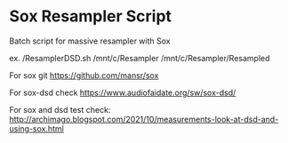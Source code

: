 # Sox Resampler Script
Batch script for massive resampler with Sox

ex. /ResamplerDSD.sh /mnt/c/Resampler /mnt/c/Resampler/Resampled

For sox git
https://github.com/mansr/sox

For sox-dsd check
https://www.audiofaidate.org/sw/sox-dsd/

For sox and dsd test check:
http://archimago.blogspot.com/2021/10/measurements-look-at-dsd-and-using-sox.html
